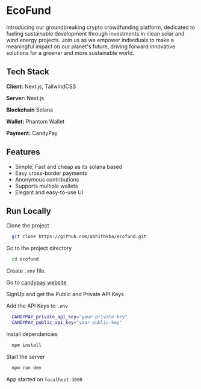 
# EcoFund

Introducing our groundbreaking crypto crowdfunding platform, dedicated to fueling sustainable development through investments in clean solar and wind energy projects. Join us as we empower individuals to make a meaningful impact on our planet's future, driving forward innovative solutions for a greener and more sustainable world.


## Tech Stack

**Client:** Next.js, TailwindCSS

**Server:** Next.js

**Blockchain** Solana

**Wallet:** Phantom Wallet

**Payment:** CandyPay


## Features

- Simple, Fast and cheap as its solana based
- Easy cross-border payments
- Anonymous contributions
- Supports multiple wallets
- Elegant and easy-to-use UI


## Run Locally

Clone the project

```bash
  git clone https://github.com/abhithkba/ecofund.git
```

Go to the project directory

```bash
  cd ecofund
```

Create ```.env``` file.

Go to [candypay website](https://candypay.fun/)

SignUp and get the Public and Private API Keys

Add the API Keys to ```.env```

```bash
  CANDYPAY_private_api_key="your-private-key"
  CANDYPAY_public_api_key="your-public-key"
```

Install dependencies

```bash
  npm install
```

Start the server

```bash
  npm run dev
```
App started on ```localhost:3000```

